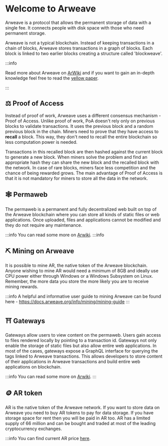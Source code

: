 # Welcome to Arweave

Arweave is a protocol that allows the permanent storage of data with a single fee. It connects people with disk space with those who need permanent storage.

Arweave is not a typical blockchain. Instead of keeping transactions in a chain of blocks, Arweave stores transactions in a graph of blocks. Each block is linked to two earlier blocks creating a structure called 'blockweave'.

:::info

Read more about Arweave on [ArWiki](https://arwiki.wiki/#/en/main) and if you want to gain an in-depth knowledge feel free to read the [yellow paper](https://www.arweave.org/yellow-paper.pdf).

:::

## ⚖️ Proof of Access

Instead of proof of work, Arweave uses a different consensus mechanism - Proof of Access. Unlike proof of work, PoA doesn't rely only on previous blocks to validate transactions. It uses the previous block and a random previous block in the chain. Miners need to prove that they have access to **recall** a block. This way, they don't need to recall the entire blockchain so less computation power is needed.

Transactions in this recalled block are then hashed against the current block to generate a new block. When miners solve the problem and find an appropriate hash they can share the new block and the recalled block with the network. In case of rare blocks, miners face less competition and the chance of being rewarded grows. The main advantage of Proof of Access is that it is not mandatory for miners to store all the data in the network.

## 🕸️ Permaweb

The permaweb is a permanent and fully decentralized web built on top of the Arweave blockchain where you can store all kinds of static files or web applications. Once uploaded, files and applications cannot be modified and they do not require any maintenance.

:::info
You can read some more on [Arwiki](https://arwiki.wiki/#/en/the-permaweb).
:::info

## ⛏️ Mining on Arweave

It is possible to mine AR, the native token of the Arweave blockchain. Anyone wishing to mine AR would need a minimum of 8GB and ideally use CPU power either through Windows or a Windows Subsystem on Linux. Remember, the more data you store the more likely you are to receive mining rewards.

:::info
A helpful and informative user guide to mining Arweave can be found here - https://docs.arweave.org/info/mining/mining-guide
:::

## ⛩️ Gateways

Gateways allow users to view content on the permaweb. Users gain access to files rendered locally by pointing to a transaction id.
Gateways not only enable the storage of static files but also allow entire web applications. In most of the cases, gateways expose a GraphQL interface for querying the tags linked to Arweave transactions. This allows developers to store content of their applications in Arweave transactions and build entire web applications on blockchain.

:::info
You can read some more on [Arwiki](https://arwiki.wiki/#/en/gateways).
:::

## 🪙 AR token

AR is the native token of the Arweave network. If you want to store data on Arweave you need to buy AR tokens to pay for data storage. If you have storage space for rent then you will be paid in AR too. AR has a limited supply of 66 million and can be bought and traded at most of the leading cryptocurrency exchanges.

:::info
You can find current AR price [here](https://app.redstone.finance/#/app/token/AR).

